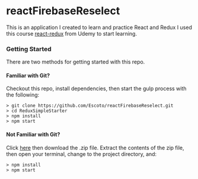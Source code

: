 # reactFirebaseReselect

This is an application I created to learn and practice React and Redux
I used this course [react-redux](https://www.udemy.com/react-redux/) from Udemy
to start learning. 

### Getting Started

There are two methods for getting started with this repo.

#### Familiar with Git?
Checkout this repo, install dependencies, then start the gulp process with the following:

```
> git clone https://github.com/Escoto/reactFirebaseReselect.git
> cd ReduxSimpleStarter
> npm install
> npm start
```

#### Not Familiar with Git?
Click [here](https://github.com/Escoto/reactFirebaseReselect/releases) then download the .zip file.  Extract the contents of the zip file, then open your terminal, change to the project directory, and:

```
> npm install
> npm start
```
